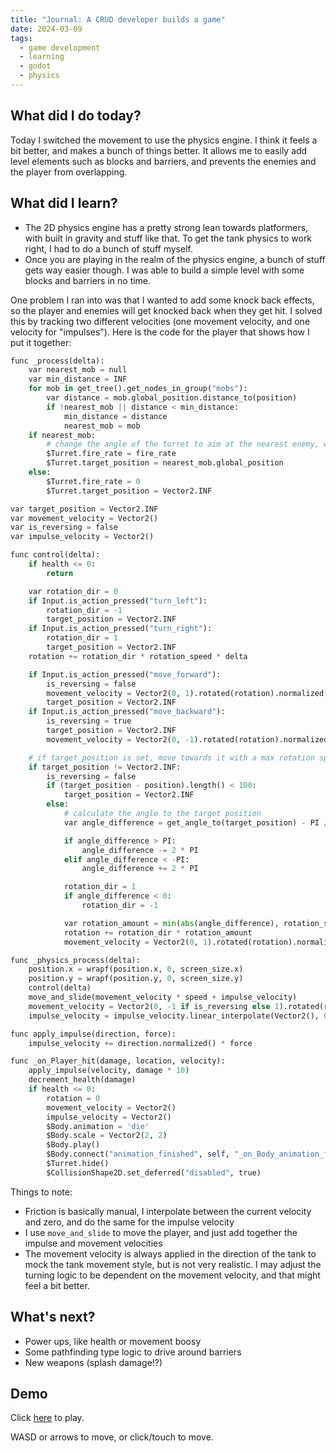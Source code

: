 ```yaml
---
title: "Journal: A CRUD developer builds a game"
date: 2024-03-09
tags:
  - game development
  - learning
  - godot
  - physics
---
```


## What did I do today?

Today I switched the movement to use the physics engine. I think it feels a bit better, and makes a bunch of things better. It allows me to easily add level elements such as blocks and barriers, and prevents the enemies and the player from overlapping.

## What did I learn?

- The 2D physics engine has a pretty strong lean towards platformers, with built in gravity and stuff like that. To get the tank physics to work right, I had to do a bunch of stuff myself.
- Once you are playing in the realm of the physics engine, a bunch of stuff gets way easier though. I was able to build a simple level with some blocks and barriers in no time.

One problem I ran into was that I wanted to add some knock back effects, so the player and enemies will get knocked back when they get hit. I solved this by tracking two different velocities (one movement velocity, and one velocity for "impulses"). Here is the code for the player that shows how I put it together:

```python
func _process(delta):
	var nearest_mob = null
	var min_distance = INF
	for mob in get_tree().get_nodes_in_group("mobs"):
		var distance = mob.global_position.distance_to(position)
		if !nearest_mob || distance < min_distance:
			min_distance = distance
			nearest_mob = mob
	if nearest_mob:
		# change the angle of the turret to aim at the nearest enemy, with a maximum rotation speed
		$Turret.fire_rate = fire_rate
		$Turret.target_position = nearest_mob.global_position
	else:
		$Turret.fire_rate = 0
		$Turret.target_position = Vector2.INF

var target_position = Vector2.INF
var movement_velocity = Vector2()
var is_reversing = false
var impulse_velocity = Vector2()

func control(delta):
	if health <= 0:
		return

	var rotation_dir = 0
	if Input.is_action_pressed("turn_left"):
		rotation_dir = -1
		target_position = Vector2.INF
	if Input.is_action_pressed("turn_right"):
		rotation_dir = 1
		target_position = Vector2.INF
	rotation += rotation_dir * rotation_speed * delta

	if Input.is_action_pressed("move_forward"):
		is_reversing = false
		movement_velocity = Vector2(0, 1).rotated(rotation).normalized()
		target_position = Vector2.INF
	if Input.is_action_pressed("move_backward"):
		is_reversing = true
		target_position = Vector2.INF
		movement_velocity = Vector2(0, -1).rotated(rotation).normalized() / 2

	# if target_position is set, move towards it with a max rotation speed
	if target_position != Vector2.INF:
		is_reversing = false
		if (target_position - position).length() < 100:
			target_position = Vector2.INF
		else:
			# calculate the angle to the target position
			var angle_difference = get_angle_to(target_position) - PI / 2

			if angle_difference > PI:
				angle_difference -= 2 * PI
			elif angle_difference < -PI:
				angle_difference += 2 * PI

			rotation_dir = 1
			if angle_difference < 0:
				rotation_dir = -1

			var rotation_amount = min(abs(angle_difference), rotation_speed * delta)
			rotation += rotation_dir * rotation_amount
			movement_velocity = Vector2(0, 1).rotated(rotation).normalized()

func _physics_process(delta):
	position.x = wrapf(position.x, 0, screen_size.x)
	position.y = wrapf(position.y, 0, screen_size.y)
	control(delta)
	move_and_slide(movement_velocity * speed + impulse_velocity)
	movement_velocity = Vector2(0, -1 if is_reversing else 1).rotated(rotation).normalized() * movement_velocity.linear_interpolate(Vector2(), 0.1).length()
	impulse_velocity = impulse_velocity.linear_interpolate(Vector2(), 0.1)

func apply_impulse(direction, force):
	impulse_velocity += direction.normalized() * force

func _on_Player_hit(damage, location, velocity):
	apply_impulse(velocity, damage * 10)
	decrement_health(damage)
	if health <= 0:
		rotation = 0
		movement_velocity = Vector2()
		impulse_velocity = Vector2()
		$Body.animation = 'die'
		$Body.scale = Vector2(2, 2)
		$Body.play()
		$Body.connect("animation_finished", self, "_on_Body_animation_finished")
		$Turret.hide()
		$CollisionShape2D.set_deferred("disabled", true)
```

Things to note:

- Friction is basically manual, I interpolate between the current velocity and zero, and do the same for the impulse velocity
- I use `move_and_slide` to move the player, and just add together the impulse and movement velocities
- The movement velocity is always applied in the direction of the tank to mock the tank movement style, but is not very realistic. I may adjust the turning logic to be dependent on the movement velocity, and that might feel a bit better.

## What's next?

- Power ups, like health or movement boosy
- Some pathfinding type logic to drive around barriers
- New weapons (splash damage!?)

## Demo

Click [here](/iron-fury/builds/2024-03-09) to play.

WASD or arrows to move, or click/touch to move.
